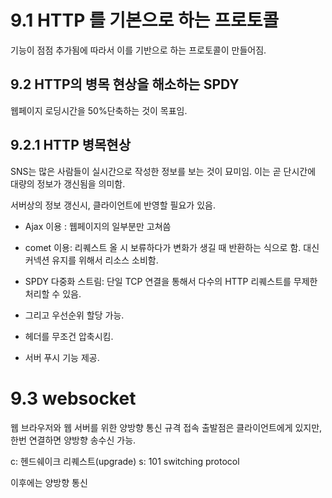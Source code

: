 # 9.1 HTTP 를 기본으로 하는 프로토콜
기능이 점점 추가됨에 따라서 이를 기반으로 하는 프로토콜이 만들어짐.

## 9.2 HTTP의 병목 현상을 해소하는 SPDY
웹페이지 로딩시간을 50%단축하는 것이 목표임.
## 9.2.1 HTTP 병목현상
SNS는 많은 사람들이 실시간으로 작성한 정보를 보는 것이 묘미임.
이는 곧 단시간에 대량의 정보가 갱신됨을 의미함.

서버상의 정보 갱신시, 클라이언트에 반영할 필요가 있음.

- Ajax 이용 : 웹페이지의 일부분만 고쳐씀
- comet 이용: 리퀘스트 올 시 보류하다가 변화가 생길 때 반환하는 식으로 함. 대신 커넥션 유지를 위해서 리소스 소비함.

- SPDY
다중화 스트림: 단일 TCP 연결을 통해서 다수의 HTTP 리퀘스트를 무제한 처리할 수 있음.
- 그리고 우선순위 할당 가능.
- 헤더를 무조건 압축시킴.
- 서버 푸시 기능 제공.

# 9.3 websocket
웹 브라우저와 웹 서버를 위한 양방향 통신 규격
접속 출발점은 클라이언트에게 있지만, 한번 연결하면 양방향 송수신 가능.

c: 헨드쉐이크 리퀘스트(upgrade)
s: 101 switching protocol

이후에는 양방향 통신